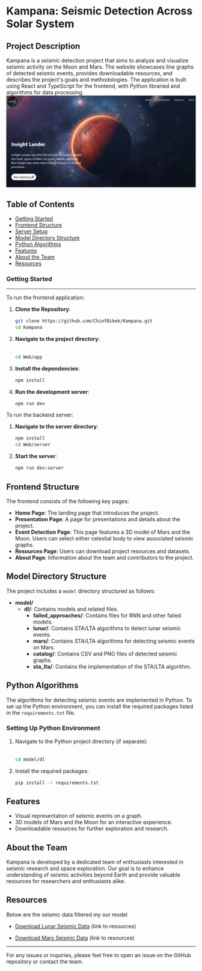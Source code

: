 Kampana: Seismic Detection Across Solar System
==========================

Project Description
-------------------

Kampana is a seismic detection project that aims to analyze and visualize seismic activity on the Moon and Mars. The website showcases line graphs of detected seismic events, provides downloadable resources, and describes the project's goals and methodologies. The application is built using React and TypeScript for the frontend, with Python libraried and algorithms for data processing.
![landing image](image/img1.png)

Table of Contents
-----------------

*   [Getting Started](#getting-started)
*   [Frontend Structure](#frontend-structure)
*   [Server Setup](#server-setup)
*   [Model Directory Structure](#model-directory-structure)
*   [Python Algorithms](#python-algorithms)
*   [Features](#features)
*   [About the Team](#about-the-team)
*   [Resources](#resources)

### Getting Started

* * *

To run the frontend application:

1.  **Clone the Repository**:
    
    ```bash
    git clone https://github.com/ChiefBibek/Kampana.git
    cd Kampana
    ```
    
2.  **Navigate to the project directory**:
    
    ```bash
    
    cd Web/app
    ```
    
3.  **Install the dependencies**:
    
    ```bash
    npm install
    ```
    
4.  **Run the development server**:
    
    ```bash
    npm run dev
    ```
    

To run the backend server:

1.  **Navigate to the server directory**:
    
    ```bash
    npm install
    cd Web/server
    ```
    
2.  **Start the server**:
    
    ```bash
    npm run dev:server
    ```
    

    

Frontend Structure
------------------

The frontend consists of the following key pages:

*   **Home Page**: The landing page that introduces the project.
*   **Presentation Page**: A page for presentations and details about the project.
*   **Event Detection Page**: This page features a 3D model of Mars and the Moon. Users can select either celestial body to view associated seismic graphs.
*   **Resources Page**: Users can download project resources and datasets.
*   **About Page**: Information about the team and contributors to the project.

Model Directory Structure
-------------------------

The project includes a `model` directory structured as follows:

*   **model/**
    *   **dl/**: Contains models and related files.
        *   **failed\_approaches/**: Contains files for RNN and other failed models.
        *   **lunar/**: Contains STA/LTA algorithms to detect lunar seismic events.
        *   **mars/**: Contains STA/LTA algorithms for detecting seismic events on Mars.
        *   **catalog/**: Contains CSV and PNG files of detected seismic graphs.
        *   **sta\_lta/**: Contains the implementation of the STA/LTA algorithm.

Python Algorithms
-----------------

The algorithms for detecting seismic events are implemented in Python. To set up the Python environment, you can install the required packages listed in the `requirements.txt` file.

### Setting Up Python Environment

1.  Navigate to the Python project directory (if separate):
    
    ```bash
    
    cd model/dl
    ```
    
2.  Install the required packages:
    
    ```bash
    pip install -r requirements.txt
    ```
    

Features
--------

*   Visual representation of seismic events on a graph.
*   3D models of Mars and the Moon for an interactive experience.
*   Downloadable resources for further exploration and research.

About the Team
--------------

Kampana is developed by a dedicated team of enthusiasts interested in seismic research and space exploration. Our goal is to enhance understanding of seismic activities beyond Earth and provide valuable resources for researchers and enthusiasts alike.

Resources
---------

Below are the seismic data filtered my our model

*   [Download Lunar Seismic Data](https://drive.google.com/file/d/1PMAVwnl9HPXTEPdmvn2cwayGt-0T8qSq/view?usp=sharing) (link to resources)

*   [Download Mars Seismic Data](https://drive.google.com/file/d/1X0LrrbIlNlwl_ZQB_CjeI-tiX7WbxvEG/view) (link to resources)

* * *

For any issues or inquiries, please feel free to open an issue on the GitHub repository or contact the team.



